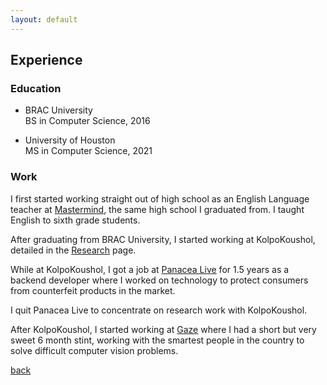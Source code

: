 ```yaml
---
layout: default
---
```


## Experience

### Education
* BRAC University  
BS in Computer Science, 2016

* University of Houston  
MS in Computer Science, 2021


### Work

I first started working straight out of high school as an English Language  teacher at [Mastermind](https://www.mastermindschool.org/), the same high school I graduated from. I taught English to sixth grade students.

After graduating from BRAC University, I started working at KolpoKoushol, detailed in the [Research](../pages/research) page.

While at KolpoKoushol, I got a job at [Panacea Live](https://www.panacea.live/) for 1.5 years as a backend developer where I worked on technology to protect consumers from counterfeit products in the market.

I quit Panacea Live to concentrate on research work with KolpoKoushol.

After KolpoKoushol, I started working at [Gaze](https://gaze.ai) where I had a short but very sweet 6 month stint, working with the smartest people in the country to solve difficult computer vision problems.


[back](../../)
